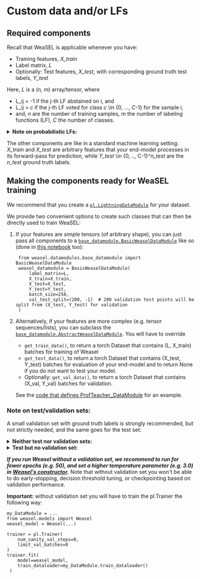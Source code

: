 # Custom data and/or LFs

## Required components
Recall that WeaSEL is applicable whenever you have:
- Training features, *X_train*
- Label matrix, *L*
- Optionally: Test features, *X_test*, with corresponding ground truth test labels, *Y_test*

Here, *L* is a (*n, m*) array/tensor, where
- L_ij = -1 if the j-th LF abstained on i, and
- L_ij = *c* if the j-th LF voted for class *c* \in {0, ..., *C*-1} for the sample i,
- and, *n* are the number of training samples, *m* the number of labeling functions (LF), *C* the number of classes.

<details><p>
<summary><b>Note on probabilistic LFs:</b></summary>

WeaSEL's algorithm in theory is flexible enough to support continuous LF votes, probabilistic LF are such a case, where 
each L_ij \in [0, 1]^C sums up to 1, and the label matrix becomes a (*n, m, C*) tensor 
(as is internally used anyways to compute the encoder labels). The encoder network would however need to be adapted, 
let us know if such an option interests you, you have an use-case or even want to develop it.
</p></details>

The other components are like in a standard machine learning setting:
*X_train* and *X_test* are arbitrary features that your end-model processes in its forward-pass for prediction, while
*Y_test* \in {0, .., C-1}^*n_test* are the *n_test* ground truth labels.
                 
## Making the components ready for WeaSEL training
We recommend that you create a
 [``pl.LightningDataModule``](https://pytorch-lightning.readthedocs.io/en/stable/extensions/datamodules.html)
  for your dataset.
                    
We provide two convenient options to create such classes that can then be directly used to train WeaSEL:
1. If your features are simple tensors (of arbitrary shape), you can just pass all components to a
[``base_datamodule.BasicWeaselDataModule``](base_datamodule.py) like so (done in [this notebook](../../examples/0_full_pipeline.ipynb) too):
        
        from weasel.datamodules.base_datamodule import BasicWeaselDataModule
        weasel_datamodule = BasicWeaselDataModule(
            label_matrix=L,
            X_train=X_train,
            X_test=X_test,
            Y_test=Y_test,
            batch_size=256,
            val_test_split=(200, -1)  # 200 validation test points will be split from (X_test, Y_test) for validation
        )
 
2. Alternatively, if your features are more complex (e.g. tensor sequences/lists), you can subclass the 
    [``base_datamodule.AbstractWeaselDataModule``](base_datamodule.py).
    You will have to override
     - ``get_train_data()``, to return a torch Dataset that contains (L, X_train) batches for training of Weasel
     - ``get_test_data()``, to return a torch Dataset that contains (X_test, Y_test) batches for evaluation of your end-model
                            and to return None if you do not want to test your model.
     - Optionally: ``get_val_data()``, to return a torch Dataset that contains (X_val, Y_val) batches for validation.
     
     See the [code that defines ProfTeacher_DataModule](../examples/datamodules/ProfTeacher_datamodule.py) for an example.
     

### Note on test/validation sets:
A small validation set with ground truth labels is strongly recommended, but not strictly needed, and the same goes for the test set:
<details><p>
<summary><b>Neither test nor validation sets:</b></summary>
Just make ``get_test_data()`` return ``None`` and only a training set will exist.
</p></details>
<details><p>
<summary><b>Test but no validation set:</b></summary>
Override ``get_test_data()`` appropriately to return your test set and make sure
 to set the arg ``val_test_split=(0, -1)`` so that no validation set is split off your test set.
</p></details>


***If you run Weasel without a validation set, we recommend to run for fewer epochs (e.g. 50), and set a higher temperature 
parameter (e.g. 3.0) in [Weasel's constructor](../models/weasel.py).***
Note that without validation set you won't be able to do early-stopping, decision threshold tuning,
 or checkpointing based on validation performance.

**Important:** without validation set you will have to train the pl.Trainer the following way:
    
    my_DataModule = ...
    from weasel.models import Weasel
    weasel_model = Weasel(...)
    
    trainer = pl.Trainer(
        num_sanity_val_steps=0,
        limit_val_batches=0
    )
    trainer.fit(
        model=weasel_model, 
        train_dataloader=my_DataModule.train_dataloader()
     )